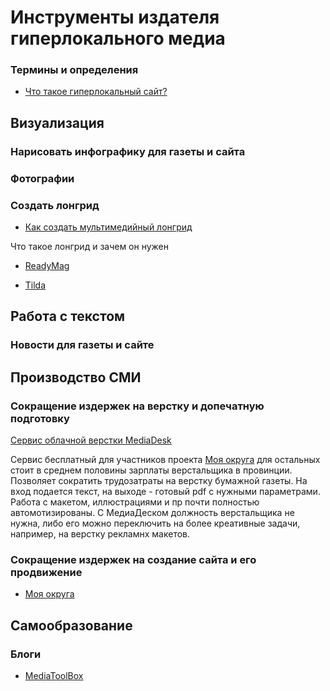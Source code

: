 # Инструменты издателя гиперлокального медиа

### Термины и определения

- [Что такое гиперлокальный сайт?](https://habrahabr.ru/post/287598/)

## Визуализация 

### Нарисовать инфографику для газеты и сайта

### Фотографии

### Создать лонгрид

- [Как создать мультимедийный лонгрид](http://mediatoolbox.ru/longread/)

Что такое лонгрид и зачем он нужен

- [ReadyMag](https://readymag.com/)

- [Tilda](https://tilda.cc/ru/)

## Работа с текстом

### Новости для газеты и сайте

## Производство СМИ

### Сокращение издержек на верстку и допечатную подготовку

[Сервис облачной верстки MediaDesk](http://mediadesk.ru/)

Сервис бесплатный для участников проекта [Моя округа](http://moyaokruga.ru/) для остальных стоит в среднем половины зарплаты верстальщика в провинции. Позволяет сократить трудозатраты на верстку бумажной газеты. На вход подается текст, на выходе - готовый pdf с нужными параметрами. Работа с макетом, иллюстрациями и пр почти полностью автомотизированы. С МедиаДеском должность верстальщика не нужна, либо его можно переключить на более креативные задачи, например, на верстку рекламнх макетов.

### Сокращение издержек на создание сайта и его продвижение

- [Моя округа](http://moyaokruga.ru/)

## Самообразование

### Блоги

- [MediaToolBox](http://mediatoolbox.ru/blog/)


